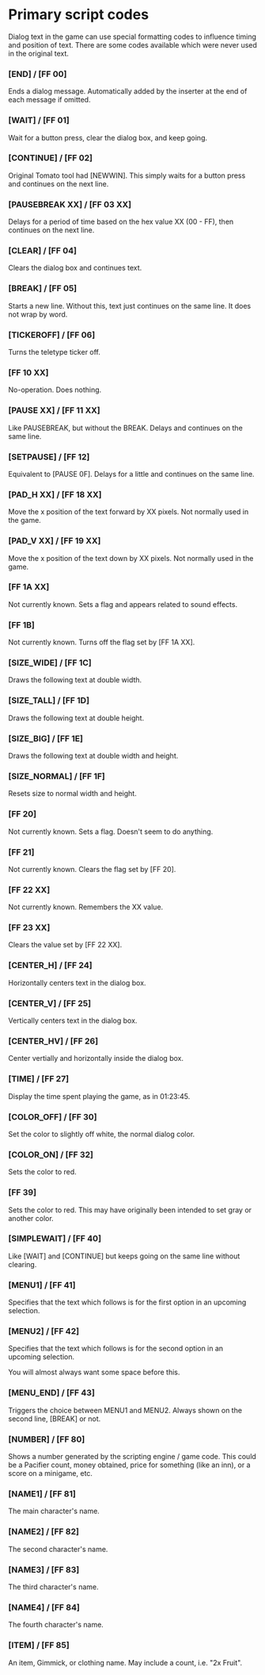 Primary script codes
===========

Dialog text in the game can use special formatting codes to influence timing and position of text.
There are some codes available which were never used in the original text.

### [END] / [FF 00]

Ends a dialog message.  Automatically added by the inserter at the end of each message if omitted.

### [WAIT] / [FF 01]

Wait for a button press, clear the dialog box, and keep going.

### [CONTINUE] / [FF 02]

Original Tomato tool had [NEWWIN].  This simply waits for a button press and continues on the next
line.

### [PAUSEBREAK XX] / [FF 03 XX]

Delays for a period of time based on the hex value XX (00 - FF), then continues on the next line.

### [CLEAR] / [FF 04]

Clears the dialog box and continues text.

### [BREAK] / [FF 05]

Starts a new line.  Without this, text just continues on the same line.  It does not wrap by word.

### [TICKEROFF] / [FF 06]

Turns the teletype ticker off.

### [FF 10 XX]

No-operation.  Does nothing.

### [PAUSE XX] / [FF 11 XX]

Like PAUSEBREAK, but without the BREAK.  Delays and continues on the same line.

### [SETPAUSE] / [FF 12]

Equivalent to [PAUSE 0F].  Delays for a little and continues on the same line.

### [PAD_H XX] / [FF 18 XX]

Move the x position of the text forward by XX pixels.  Not normally used in the game.

### [PAD_V XX] / [FF 19 XX]

Move the x position of the text down by XX pixels.  Not normally used in the game.

### [FF 1A XX]

Not currently known.  Sets a flag and appears related to sound effects.

### [FF 1B]

Not currently known.  Turns off the flag set by [FF 1A XX].

### [SIZE_WIDE] / [FF 1C]

Draws the following text at double width.

### [SIZE_TALL] / [FF 1D]

Draws the following text at double height.

### [SIZE_BIG] / [FF 1E]

Draws the following text at double width and height.

### [SIZE_NORMAL] / [FF 1F]

Resets size to normal width and height.

### [FF 20]

Not currently known.  Sets a flag.  Doesn't seem to do anything.

### [FF 21]

Not currently known.  Clears the flag set by [FF 20].

### [FF 22 XX]

Not currently known.  Remembers the XX value.

### [FF 23 XX]

Clears the value set by [FF 22 XX].

### [CENTER_H]  / [FF 24]

Horizontally centers text in the dialog box.

### [CENTER_V] / [FF 25]

Vertically centers text in the dialog box.

### [CENTER_HV] / [FF 26]

Center vertially and horizontally inside the dialog box.

### [TIME] / [FF 27]

Display the time spent playing the game, as in 01:23:45.

### [COLOR_OFF] / [FF 30]

Set the color to slightly off white, the normal dialog color.

### [COLOR_ON] / [FF 32]

Sets the color to red.

### [FF 39]

Sets the color to red.  This may have originally been intended to set gray or another color.

### [SIMPLEWAIT] / [FF 40]

Like [WAIT] and [CONTINUE] but keeps going on the same line without clearing.

### [MENU1] / [FF 41]

Specifies that the text which follows is for the first option in an upcoming selection.

### [MENU2] / [FF 42]

Specifies that the text which follows is for the second option in an upcoming selection.

You will almost always want some space before this.

### [MENU_END] / [FF 43]

Triggers the choice between MENU1 and MENU2.  Always shown on the second line, [BREAK] or not.

### [NUMBER] / [FF 80]

Shows a number generated by the scripting engine / game code.  This could be a Pacifier count,
money obtained, price for something (like an inn), or a score on a minigame, etc.

### [NAME1] / [FF 81]

The main character's name.

### [NAME2] / [FF 82]

The second character's name.

### [NAME3] / [FF 83]

The third character's name.

### [NAME4] / [FF 84]

The fourth character's name.

### [ITEM] / [FF 85]

An item, Gimmick, or clothing name.  May include a count, i.e. "2x Fruit".
